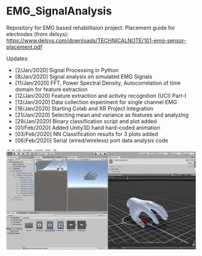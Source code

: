 # EMG_SignalAnalysis
Repository for EMG based rehabilitaion project. Placement guide for electrodes (from delsys): https://www.delsys.com/downloads/TECHNICALNOTE/101-emg-sensor-placement.pdf

Updates:
- [2/Jan/2020]  Signal Processing in Python
- [8/Jan/2020]  Signal analysis on simulated EMG Signals
- [11/Jan/2020] FFT, Power Spectral Density, Autocorrelation of time domain for feature extraction
- [12/Jan/2020] Feature extraction and activity recognition (UCI) Part-I
- [13/Jan/2020] Data collection experiment for single channel EMG
- [16/Jan/2020] Starting Colab and XR Project Integration
- [21/Jan/2020] Selecting mean and variance as features and analyzing
- [29/Jan/2020] Binary classification script and plot added
- [01/Feb/2020] Added Unity3D hand hard-coded animation
- [03/Feb/2020] NN Classification results for 3 plots added
- [06/Feb/2020] Serial (wired/wireless) port data analysis code


![Hand](Project_Unity/unity_handMovement.gif)



